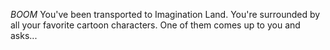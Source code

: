 *BOOM* You've been transported to Imagination Land. You're surrounded by all your favorite cartoon characters.
One of them comes up to you and asks...